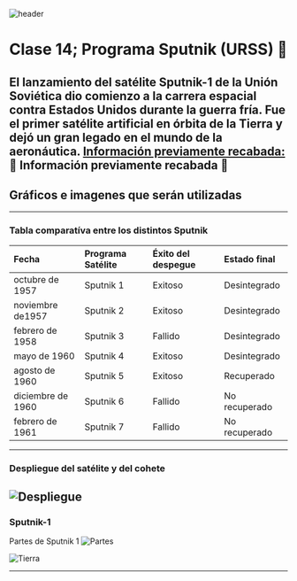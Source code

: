 ![header](https://cdn.zendalibros.com/wp-content/uploads/2022/09/lanzamiento-del-sputnik-1.jpg)
# Clase 14; Programa Sputnik (URSS) :star2:
 
El lanzamiento del satélite Sputnik-1 de la Unión Soviética dio comienzo a la carrera espacial contra Estados Unidos durante la guerra fría. Fue el primer satélite artificial en órbita de la Tierra y dejó un gran legado en el mundo de la aeronáutica. 
[Información previamente recabada:](https://github.com/SateliteSputnik/Clase-11#readme) :star2: Información previamente recabada :star2:
---

## Gráficos e imagenes que serán utilizadas
--- 
### Tabla comparatíva entre los distintos Sputnik 
|Fecha     |Programa Satélite  |Éxito del despegue  |Estado final  |
|:---------------------|:--------------|:--------------|:--------------|
|octubre de 1957	|Sputnik 1	|Exitoso	|Desintegrado |
|noviembre de1957	|Sputnik 2	|Exitoso	|Desintegrado |
|febrero de 1958	|Sputnik 3	|Fallido	|Desintegrado |
|mayo de 1960	|Sputnik 4	|Exitoso	|Desintegrado |
|agosto de 1960	|Sputnik 5	|Exitoso	|Recuperado |
|diciembre de 1960	|Sputnik 6	|Fallido	|No recuperado |
|febrero de 1961	|Sputnik 7	|Fallido	|No recuperado |

---
### Despliegue del satélite y del cohete
![Despliegue](https://i.imgur.com/JbzgB67.gif)
---
### Sputnik-1
Partes de Sputnik 1
![Partes](https://github.com/SateliteSputnik/Clase-14/blob/main/src/PARTES_SPUTNIK_Mesa_de_trabajo_1_Mesa_de_trabajo_1.svg)


![Tierra](https://thescientificjournalclub.files.wordpress.com/2017/10/earth-3840x2160-planet-space-10012-e1508210216529.jpg)


---

